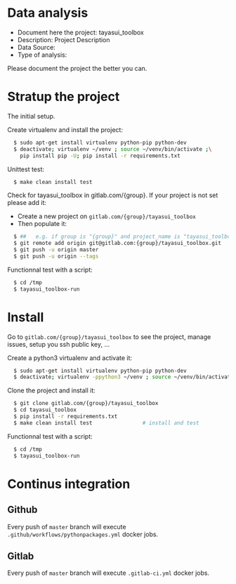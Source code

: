 # Data analysis
- Document here the project: tayasui_toolbox
- Description: Project Description
- Data Source:
- Type of analysis:

Please document the project the better you can.

# Stratup the project

The initial setup.

Create virtualenv and install the project:
```bash
  $ sudo apt-get install virtualenv python-pip python-dev
  $ deactivate; virtualenv ~/venv ; source ~/venv/bin/activate ;\
    pip install pip -U; pip install -r requirements.txt
```

Unittest test:
```bash
  $ make clean install test
```

Check for tayasui_toolbox in gitlab.com/{group}.
If your project is not set please add it:

- Create a new project on `gitlab.com/{group}/tayasui_toolbox`
- Then populate it:

```bash
  $ ##   e.g. if group is "{group}" and project_name is "tayasui_toolbox"
  $ git remote add origin git@gitlab.com:{group}/tayasui_toolbox.git
  $ git push -u origin master
  $ git push -u origin --tags
```

Functionnal test with a script:
```bash
  $ cd /tmp
  $ tayasui_toolbox-run
```
# Install
Go to `gitlab.com/{group}/tayasui_toolbox` to see the project, manage issues,
setup you ssh public key, ...

Create a python3 virtualenv and activate it:
```bash
  $ sudo apt-get install virtualenv python-pip python-dev
  $ deactivate; virtualenv -ppython3 ~/venv ; source ~/venv/bin/activate
```

Clone the project and install it:
```bash
  $ git clone gitlab.com/{group}/tayasui_toolbox
  $ cd tayasui_toolbox
  $ pip install -r requirements.txt
  $ make clean install test                # install and test
```
Functionnal test with a script:
```bash
  $ cd /tmp
  $ tayasui_toolbox-run
``` 

# Continus integration
## Github 
Every push of `master` branch will execute `.github/workflows/pythonpackages.yml` docker jobs.
## Gitlab
Every push of `master` branch will execute `.gitlab-ci.yml` docker jobs.
